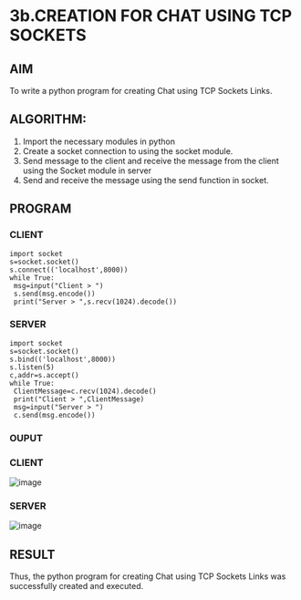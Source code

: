 # 3b.CREATION FOR CHAT USING TCP SOCKETS
## AIM
To write a python program for creating Chat using TCP Sockets Links.
## ALGORITHM:
1. Import the necessary modules in python
2. Create a socket connection to using the socket module.
3. Send message to the client and receive the message from the client using the Socket module in
 server
4. Send and receive the message using the send function in socket.
## PROGRAM
### CLIENT
```
import socket
s=socket.socket()
s.connect(('localhost',8000))
while True:
 msg=input("Client > ")
 s.send(msg.encode())
 print("Server > ",s.recv(1024).decode())
```
### SERVER
```
import socket
s=socket.socket()
s.bind(('localhost',8000))
s.listen(5)
c,addr=s.accept()
while True:
 ClientMessage=c.recv(1024).decode()
 print("Client > ",ClientMessage)
 msg=input("Server > ")
 c.send(msg.encode())
```
### OUPUT
### CLIENT
![image](https://github.com/Manisrii21/3b_CHAT_USING_TCP_SOCKETS/assets/147140163/d3bf4317-0ef3-4fba-a91c-159192de8aa6)

### SERVER
![image](https://github.com/Manisrii21/3b_CHAT_USING_TCP_SOCKETS/assets/147140163/1595ba7a-b30d-474a-962f-9b0df60208b5)

## RESULT
Thus, the python program for creating Chat using TCP Sockets Links was successfully 
created and executed.
